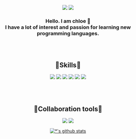 
<div align="center">

<a href="https://www.linkedin.com/in/chloe-bae-153367190/"><img src="https://img.shields.io/badge/Linkedin-0A66C2?style=flat-square&logo=Linkedin&logoColor=white&link=https://www.linkedin.com/in/chloe-bae-153367190/"/></a>
<img src="https://img.shields.io/badge/bch00127@gmail.com-EA4335?style=flat-square&logo=Gmail&logoColor=white"/>


<h3>Hello. I am chloe 🙌 </br>
I have a lot of interest and passion for learning new programming languages.</h3>
</br></br>

<h2>🌟Skills🌟 </h2>
<img src="https://img.shields.io/badge/java-007396?style=flat-square&logo=java&logoColor=white"/>
<img src="https://img.shields.io/badge/SPRING BOOT-6DB33F?style=flat-square&logo=SPRING BOOT&logoColor=white"/>
<img src="https://img.shields.io/badge/MySQL-4479A1?style=flat-square&logo=MySQL&logoColor=white"/>
<img src="https://img.shields.io/badge/Bootstrapap-7952B3?style=flat-square&logo=bootstrap&logoColor=white"/>
<img src="https://img.shields.io/badge/Intellij-000000?style=flat-square&logo=Intellij&logoColor=white"/>
<img src="https://img.shields.io/badge/Apache Tomcat-F8DC75?style=flat-square&logo=apachetomcat&logoColor=black"/>
</br></br></br></br>

<h2>🎈Collaboration tools🎈 </h2>
<img src="https://img.shields.io/badge/Notion-000000?style=for-the-badge&logo=notion&logoColor=white"/>
<img src="https://img.shields.io/badge/figma-%23F24E1E.svg?style=for-the-badge&logo=figma&logoColor=white"/>

[![*'s github stats](https://github-readme-stats.vercel.app/api?username=Chloe-South)](https://github.com/Chloe-South)


</div>
